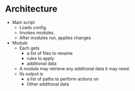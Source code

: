 
# Architecture
- Main script
    - Loads config.
    - Invokes modules.
    - After modules run, applies changes
- Module
    - Each gets 
        - a list of files to rename
        - rules to apply
        - additional data
    - A module may retrieve any additional data it may need.
    - Its output is 
        - a list of paths to perform actions on
        - Other additional data
